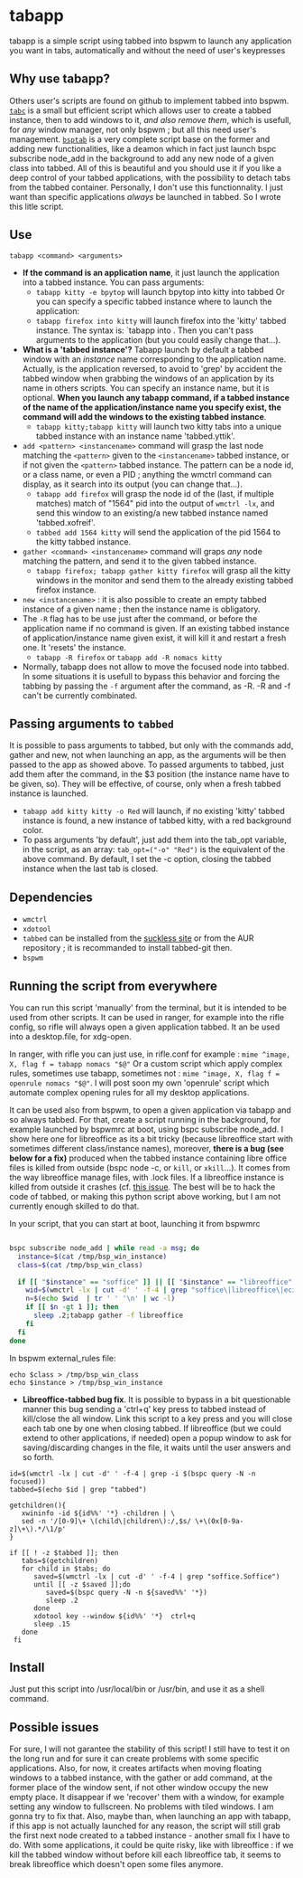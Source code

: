 # tabapp
tabapp is a simple script using tabbed into bspwm to launch any application you want in tabs, automatically and without the need of user's keypresses

## Why use tabapp?

Others user's scripts are found on github to implement tabbed into bspwm. [`tabc`](https://github.com/Bachhofer/tabc) is a small but efficient script which allows user to create a tabbed instance, then to add windows to it, _and also remove them_, which is usefull, for _any_ window manager, not only bspwm ; but all this need user's management. [`bsptab`](https://github.com/albertored11/bsptab) is a very complete script base on the former and adding new functionalities, like a deamon which in fact just launch bspc subscribe node_add in the background to add any new node of a given class into tabbed. All of this is beautiful and you should use it if you like a deep control of your tabbed applications, with the possibility to detach tabs from the tabbed container. Personally, I don't use this functionnality. I just want than specific applications _always_ be launched in tabbed. So I wrote this litle script.

## Use

`tabapp <command> <arguments>`

- **If the command is an application name**, it just launch the application into a tabbed instance. You can pass arguments:
  - `tabapp kitty -e bpytop` will launch bpytop into kitty into tabbed
  Or you can specify a specific tabbed instance where to launch the application:
  - `tabapp firefox into kitty` will launch firefox into the 'kitty' tabbed instance. The syntax is: `tabapp <appname> into <instancename>. Then you can't pass arguments to the application (but you could easily change that...).
- **What is a 'tabbed instance'?** Tabapp launch by default a tabbed window with an _instance_ name corresponding to the application name. Actually, is the application reversed, to avoid to 'grep' by accident the tabbed window when grabbing the windows of an application by its name in others scripts. You can specify an instance name, but it is optional. **When you launch any tabapp command, if a tabbed instance of the name of the application/instance name you specify exist, the command will add the windows to the existing tabbed instance**.
  - `tabapp kitty;tabapp kitty` will launch two kitty tabs into a unique tabbed instance with an instance name 'tabbed.yttik'.
- `add <pattern> <instancename>` command will grasp the last node matching the `<pattern>` given to the `<instancename>` tabbed instance, or if not given the `<pattern>` tabbed instance. The pattern can be a node id, or a class name, or even a PID ; anything the wmctrl command can display, as it search into its output (you can change that...).
  - `tabapp add firefox` will grasp the node id of the (last, if multiple matches) match of "1564" pid into the output of `wmctrl -lx`, and send this window to an existing/a new tabbed instance named 'tabbed.xofreif'.
  - `tabbed add 1564 kitty` will send the application of the pid 1564 to the kitty tabbed instance.
- `gather <command> <instancename>` command will graps _any_ node matching the pattern, and send it to the given tabbed instance.
  - `tabapp firefox; tabapp gather kitty firefox` will grasp all the kitty windows in the monitor and send them to the already existing tabbed firefox instance. 
- `new <instancename>` : it is also possible to create an empty tabbed instance of a given name ; then the instance name is obligatory.
- The `-R` flag has to be use just after the command, or before the application name if no command is given. If an existing tabbed instance of application/instance name given exist, it will kill it and restart a fresh one. It 'resets' the instance. 
  - `tabapp -R firefox` or `tabapp add -R nomacs kitty`
- Normally, tabapp does not allow to move the focused node into tabbed. In some situations it is usefull to bypass this behavior and forcing the tabbing by passing the `-f` argument after the command, as -R. -R and -f can't be currently combinated.

## Passing arguments to `tabbed`
It is possible to pass arguments to tabbed, but only with the commands add, gather and new, not when launching an app, as the arguments will be then passed to the app as showed above. To passed arguments to tabbed, just add them after the command, in the $3 position (the instance name have to be given, so). They will be effective, of course, only when a fresh tabbed instance is launched.
  - `tabapp add kitty kitty -o Red` will launch, if no existing 'kitty' tabbed instance is found, a new instance of tabbed kitty, with a red background color.
- To pass arguments 'by default', just add them into the tab_opt variable, in the script, as an array: `tab_opt=("-o" "Red")` is the equivalent of the above command. By default, I set the -c option, closing the tabbed instance when the last tab is closed.

## Dependencies
- `wmctrl`
- `xdotool`
- `tabbed` can be installed from the [suckless site](https://tools.suckless.org/tabbed/) or from the AUR repository ; it is recommanded to install tabbed-git then.
- `bspwm`

## Running the script from everywhere
You can run this script 'manually' from the terminal, but it is intended to be used from other scripts. It can be used in ranger, for example into the rifle config, so rifle will always open a given application tabbed. It an be used into a desktop.file, for xdg-open. 

In ranger, with rifle you can just use, in rifle.conf for example : `mime ^image, X, flag f = tabapp nomacs "$@"` Or a custom script which apply complex rules, sometimes use tabapp, sometimes not : `mime ^image, X, flag f = openrule nomacs "$@"`. I will post soon my own 'openrule' script which automate complex opening rules for all my desktop applications.

It can be used also from bspwm, to open a given application via tabapp and so always tabbed. For that, create a script running in the background, for example launched by bspwmrc at boot, using bspc subscribe node_add. I show here one for libreoffice as its a bit tricky (because libreoffice start with sometimes different class/instance names), moreover, **there is a bug (see below for a fix)** produced when the tabbed instance containing libre office files is killed from outside (bspc node -c, or `kill`, or `xkill`...). It comes from the way libreoffice manage files, with .lock files. If a libreoffice instance is killed from outside it crashes (cf. [this issue](https://ask.libreoffice.org/t/close-libreoffice-gracefuly-from-command-line/34120/4). The best will be to hack the code of tabbed, or making this python script above working, but I am not currently enough skilled to do that.

In your script, that you can start at boot, launching it from bspwmrc
```bash

bspc subscribe node_add | while read -a msg; do
  instance=$(cat /tmp/bsp_win_instance)
  class=$(cat /tmp/bsp_win_class)
  
  if [[ "$instance" == "soffice" ]] || [[ "$instance" == "libreoffice" ]]; then
    wid=$(wmctrl -lx | cut -d' ' -f-4 | grep "soffice\|libreoffice\|eciffoerbil" | cut -d' ' -f1)
    n=$(echo $wid  | tr ' ' '\n' | wc -l)
    if [[ $n -gt 1 ]]; then
      sleep .2;tabapp gather -f libreoffice
    fi
  fi
done
```
In bspwm external_rules file:
```
echo $class > /tmp/bsp_win_class
echo $instance > /tmp/bsp_win_instance
```

  - **Libreoffice-tabbed bug fix**. It is possible to bypass in a bit questionable manner this bug sending a 'ctrl+q' key press to tabbed instead of kill/close the all window. Link this script to a key press and you will close each tab one by one when closing tabbed. If libreoffice (but we could extend to other applications, if needed) open a popup window to ask for saving/discarding changes in the file, it waits until the user answers and so forth.

```
id=$(wmctrl -lx | cut -d' ' -f-4 | grep -i $(bspc query -N -n focused))
tabbed=$(echo $id | grep "tabbed")

getchildren(){
   xwininfo -id ${id%%' '*} -children | \
   sed -n '/[0-9]\+ \(child\|children\):/,$s/ \+\(0x[0-9a-z]\+\).*/\1/p'
}

if [[ ! -z $tabbed ]]; then
   tabs=$(getchildren)
   for child in $tabs; do
      saved=$(wmctrl -lx | cut -d' ' -f-4 | grep "soffice.Soffice")
      until [[ -z $saved ]];do
         saved=$(bspc query -N -n ${saved%%' '*})
         sleep .2
      done
      xdotool key --window ${id%%' '*}  ctrl+q
      sleep .15
   done
 fi
 ```

## Install
Just put this script into /usr/local/bin or /usr/bin, and use it as a shell command.

## Possible issues
For sure, I will not garantee the stability of this script! I still have to test it on the long run and for sure it can create problems with some specific applications. Also, for now, it creates artifacts when moving floating windows to a tabbed instance, with the gather or add command, at the former place of the window sent, if not other window occupy the new empty place. It disappear if we 'recover' them with a window, for example setting any window to fullscreen. No problems with tiled windows. I am gonna try to fix that. Also, maybe than, when launching an app with tabapp, if this app is not actually launched for any reason, the script will still grab the first next node created to a tabbed instance - another small fix I have to do. With some applications, it could be quite risky, like with libreoffice : if we kill the tabbed window without before kill each libreoffice tab, it seems to break libreoffice which doesn't open some files anymore.
